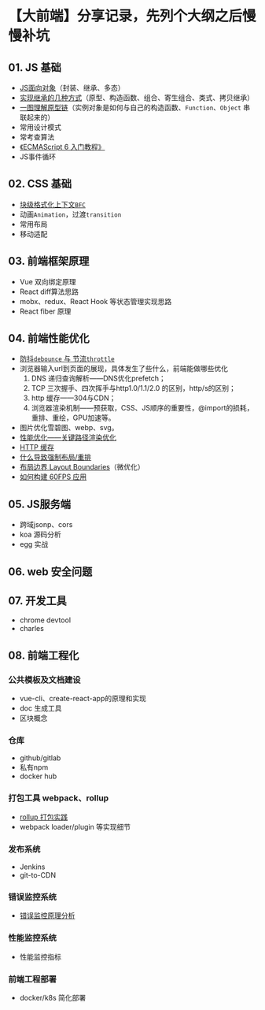 # 【大前端】分享记录，先列个大纲之后慢慢补坑

## 01. JS 基础

- [JS面向对象](https://github.com/Godiswill/blog/issues/8)（封装、继承、多态）
- [实现继承的几种方式](https://github.com/Godiswill/blog/issues/9)（原型、构造函数、组合、寄生组合、类式、拷贝继承）
- [一图理解原型链](https://github.com/Godiswill/blog/issues/10)（实例对象是如何与自己的构造函数、`Function`、`Object` 串联起来的）
- 常用设计模式
- 常考查算法
- [《ECMAScript 6 入门教程》](https://es6.ruanyifeng.com/)
- JS事件循环

## 02. CSS 基础

- [块级格式化上下文`BFC`](https://github.com/Godiswill/blog/issues/11)
- 动画`Animation`，过渡`transition`
- 常用布局
- 移动适配

## 03. 前端框架原理

- Vue 双向绑定原理
- React diff算法思路
- mobx、redux、React Hook 等状态管理实现思路
- React fiber 原理

## 04. 前端性能优化

- [防抖`debounce` 与 节流`throttle`](https://github.com/Godiswill/blog/issues/12)
- 浏览器输入url到页面的展现，具体发生了些什么，前端能做哪些优化
	1. DNS 递归查询解析——DNS优化prefetch；
	1. TCP 三次握手、四次挥手与http1.0/1.1/2.0 的区别，http/s的区别；
	1. http 缓存——304与CDN；
	1. 浏览器渲染机制——预获取，CSS、JS顺序的重要性，@import的损耗，重排、重绘，GPU加速等。
- 图片优化雪碧图、webp、svg。
- [性能优化——关键路径渲染优化](https://github.com/Godiswill/blog/issues/1)
- [HTTP 缓存](https://github.com/Godiswill/blog/issues/2)
- [什么导致强制布局/重排](https://github.com/Godiswill/blog/issues/3)
- [布局边界 Layout Boundaries](https://github.com/Godiswill/blog/issues/4)（微优化）
- [如何构建 60FPS 应用](https://github.com/Godiswill/blog/issues/5)

## 05. JS服务端

- 跨域jsonp、cors
- koa 源码分析
- egg 实战

## 06. web 安全问题

## 07. 开发工具

- chrome devtool
- charles

## 08. 前端工程化

### 公共模板及文档建设

- vue-cli、create-react-app的原理和实现
- doc 生成工具
- 区块概念

### 仓库

- github/gitlab
- 私有npm
- docker hub

### 打包工具 webpack、rollup

- [rollup 打包实践](https://github.com/Godiswill/blog/issues/6)
- webpack loader/plugin 等实现细节

### 发布系统

- Jenkins
- git-to-CDN

### 错误监控系统

- [错误监控原理分析](https://github.com/Godiswill/blog/issues/7)

### 性能监控系统

- 性能监控指标

### 前端工程部署

- docker/k8s 简化部署
